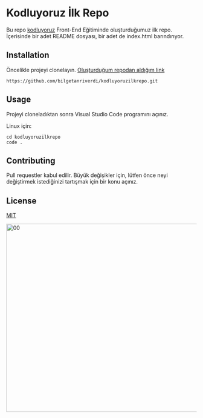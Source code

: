 # Kodluyoruz İlk Repo

Bu repo [kodluyoruz](https://www.kodluyoruz.org/) Front-End Eğitiminde oluşturduğumuz ilk repo. İçerisinde bir adet README dosyası, bir adet de index.html barındırıyor.

## Installation

Öncelikle projeyi clonelayın. [Oluşturduğum repodan aldığım link](https://github.com/bilgetanriverdi/kodluyoruzilkrepo.git)

```
https://github.com/bilgetanriverdi/kodluyoruzilkrepo.git
```

## Usage

Projeyi cloneladıktan sonra Visual Studio Code programını açınız.

Linux için:

```
cd kodluyoruzilkrepo
code .
```

## Contributing

Pull requestler kabul edilir. Büyük değişikler için, lütfen önce neyi değiştirmek istediğinizi tartışmak için bir konu açınız.

## License

[MIT](https://choosealicense.com/licenses/mit/)



<img src="https://imgyukle.com/f/2022/08/02/VwPyHQ.jpg" alt="00" width="749" height="604" data-is360="0" data-load="full" class="cursor-zoom-in" style="width: 616.313px; height: 497px; display: block;">